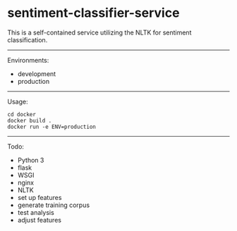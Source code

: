 # sentiment-classifier-service

This is a self-contained service utilizing the NLTK for sentiment classification.

---

Environments:

- development
- production

---

Usage:

    cd docker
    docker build .
    docker run -e ENV=production

---

Todo:

- Python 3
- flask
- WSGI
- nginx
- NLTK
- set up features
- generate training corpus
- test analysis
- adjust features
